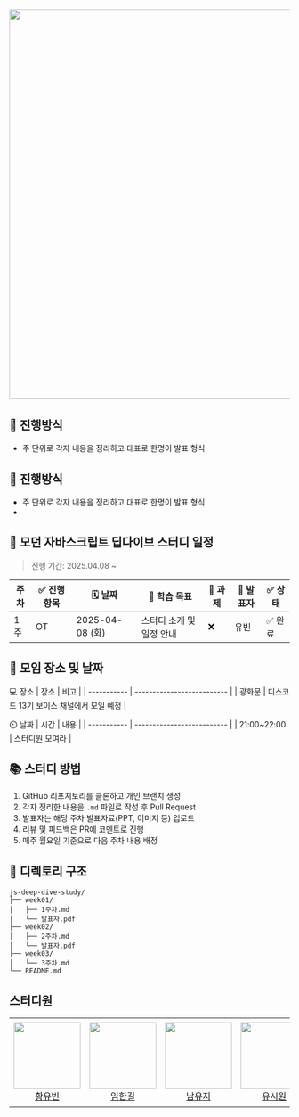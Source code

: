 ## <img src="https://velog.velcdn.com/images/narcoker/post/9c9f1651-931c-49b2-9f57-8a879b432bd4/image.png" width="700" />

## 🎈 진행방식
- 주 단위로 각자 내용을 정리하고 대표로 한명이 발표 형식

## 🎈 진행방식
- 주 단위로 각자 내용을 정리하고 대표로 한명이 발표 형식
- 
  
## 📘 모던 자바스크립트 딥다이브 스터디 일정
> 진행 기간: 2025.04.08 ~

| 주차 | ✅ 진행 항목 | 🗓️ 날짜         | 📌 학습 목표                  | 📝 과제 | 👥 발표자 | ✅ 상태  |
|-----|-------------|----------------|------------------------------|--------|-----------|--------|
| 1주 | OT          | 2025-04-08 (화) | 스터디 소개 및 일정 안내       | ❌     | 유빈       | ✅ 완료 |

## 📌 모임 장소 및 날짜
💻 장소
| 장소        | 비고                       |
| ----------- | -------------------------- |
| 광화문 | 디스코드 13기 보이스 채널에서 모일 예정 |

⏲️ 날짜
| 시간        | 내용                       |
| ----------- | -------------------------- |
| 21:00~22:00 | 스터디원 모여라 |

## 📚 스터디 방법
1. GitHub 리포지토리를 클론하고 개인 브랜치 생성
2. 각자 정리한 내용을 `.md` 파일로 작성 후 Pull Request
3. 발표자는 해당 주차 발표자료(PPT, 이미지 등) 업로드
4. 리뷰 및 피드백은 PR에 코멘트로 진행
5. 매주 월요일 기준으로 다음 주차 내용 배정

## 📂 디렉토리 구조

```
js-deep-dive-study/
├── week01/
│   ├── 1주차.md
│   └── 발표자.pdf
├── week02/
│   ├── 2주차.md
│   └── 발표자.pdf
├── week03/
│   └── 3주차.md
└── README.md
```
##  스터디원
<table>
  <tr height="160px">
    <td align="center">
      <a href="https://github.com/YouVin"><img height="120px" width="120px" src="https://avatars.githubusercontent.com/YouVin"/></a>
      <br />
      <a href="https://github.com/YouVin">황유빈</a>
    </td>
    <td align="center">
      <a href="https://github.com/onewayay"><img height="120px" width="120px" src="https://avatars.githubusercontent.com/onewayay"/></a>
      <br />
      <a href="https://github.com/onewayay">임한길</a>
    </td>
    <td align="center">
      <a href="https://github.com/mumuyuji"><img height="120px" width="120px" src="https://avatars.githubusercontent.com/mumuyuji"/></a>
      <br />
      <a href="https://github.com/mumuyuji">남유지</a>
    </td>
     <td align="center">
      <a href="https://github.com/SiwonYoo"><img height="120px" width="120px" src="https://avatars.githubusercontent.com/SiwonYoo"/></a>
      <br />
      <a href="https://github.com/SiwonYoo">유시원</a>
    </td>
     <td align="center">
      <a href="https://github.com/Jinseob92"><img height="120px" width="120px" src="https://avatars.githubusercontent.com/Jinseob92"/></a>
      <br />
      <a href="https://github.com/Jinseob92">김진섭</a>
    </td>
  </tr>
</table>
